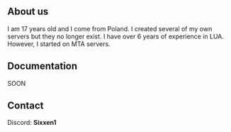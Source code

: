 ## About us
I am 17 years old and I come from Poland. I created several of my own servers but they no longer exist. I have over 6 years of experience in LUA. However, I started on MTA servers.

## Documentation
SOON


## Contact
Discord: <b>Sixxen1</b>